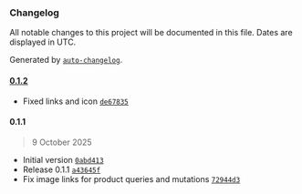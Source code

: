 ### Changelog

All notable changes to this project will be documented in this file. Dates are displayed in UTC.

Generated by [`auto-changelog`](https://github.com/CookPete/auto-changelog).

#### [0.1.2](https://github.com/markustripp/n8n-nodes-shopify-graphql/compare/0.1.1...0.1.2)

- Fixed links and icon [`de67835`](https://github.com/markustripp/n8n-nodes-shopify-graphql/commit/de678350b59da644793c4ba59008e5157b177be7)

#### 0.1.1

> 9 October 2025

- Initial version [`0abd413`](https://github.com/markustripp/n8n-nodes-shopify-graphql/commit/0abd4136ecab1b4770fa75197d5bebc5a4fd2c46)
- Release 0.1.1 [`a43645f`](https://github.com/markustripp/n8n-nodes-shopify-graphql/commit/a43645f48d7c5a36d7eef0889da41b04d45e736c)
- Fix image links for product queries and mutations [`72944d3`](https://github.com/markustripp/n8n-nodes-shopify-graphql/commit/72944d3b64d913095e786caf5d0af47844062aa7)
